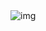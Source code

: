 <picture>
 <source media="(prefers-color-scheme: dark)" srcset="catto.gif">
 <source media="(prefers-color-scheme: light)" srcset="catto.gif">
 <img alt="img" src="./catto.gif.png">
</picture>
